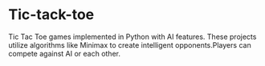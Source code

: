 # Tic-tack-toe
Tic Tac Toe games implemented in Python with AI features. These projects utilize algorithms like Minimax to create intelligent opponents.Players can compete against AI or each other.
